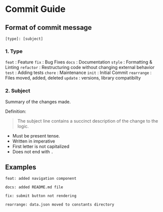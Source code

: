 # Commit Guide

## Format of commit message
```
[type]: [subject]
```

### 1. Type
`feat` : Feature
`fix` : Bug Fixes
`docs` : Documentation
`style` : Formatting & Linting
`refactor` : Restructuring code without changing external behavior
`test` : Adding tests
`chore` : Maintenance
`init` : Initial Commit
`rearrange` : Files moved, added, deleted
`update` : versions, library compatibilty

### 2. Subject
Summary of the changes made.

Definition:
> The subject line contains a succinct description of the change to the logic.


* Must be present tense.
* Written in imperative
* First letter is not capitalized
* Does not end with `.`

## Examples

```
feat: added navigation component
```

```
docs: added README.md file
```

```
fix: submit button not rendering
```

```
rearrange: data.json moved to constants directory
```
